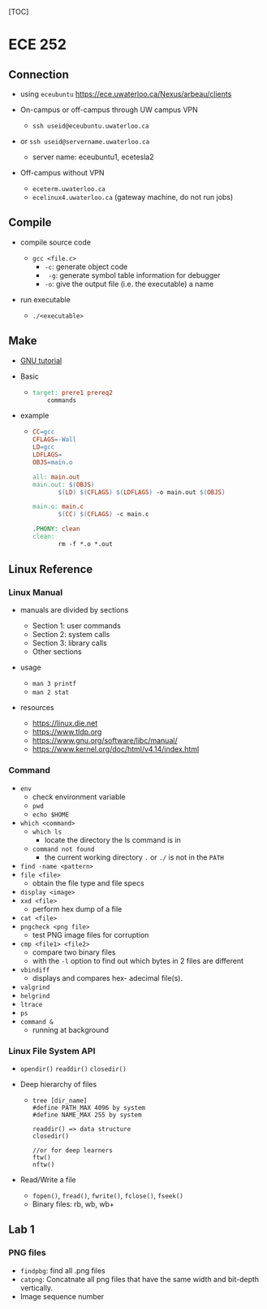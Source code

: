 [TOC]

# ECE 252 

## Connection 

- using `eceubuntu` https://ece.uwaterloo.ca/Nexus/arbeau/clients
- On-campus or off-campus through UW campus VPN
  - `ssh useid@eceubuntu.uwaterloo.ca`
- or `ssh useid@servername.uwaterloo.ca`
    - server name: eceubuntu1, ecetesla2
  
- Off-campus without VPN
  - `eceterm.uwaterloo.ca`
  - `ecelinux4.uwaterloo.ca` (gateway machine, do not run jobs)

## Compile

- compile source code 
  - `gcc <file.c>`
    - `-c`: generate object code
    - ` -g`: generate symbol table information for debugger
    - `-o`: give the output file (i.e. the executable) a name

- run executable
  - `./<executable>`

## Make

- [GNU tutorial](https://www.gnu.org/software/make/manual/html_node/Introduction.html)

- Basic 

  - ```makefile
    target: prere1 prereq2 
    	commands
    ```

- example

  - ```makefile
    CC=gcc
    CFLAGS=-Wall
    LD=gcc
    LDFLAGS=
    OBJS=main.o
    
    all: main.out
    main.out: $(OBJS)
           $(LD) $(CFLAGS) $(LDFLAGS) -o main.out $(OBJS)
    
    main.o: main.c
           $(CC) $(CFLAGS) -c main.c
    
    .PHONY: clean
    clean:
           rm -f *.o *.out
    ```

## Linux Reference

### Linux Manual

- manuals are divided by sections 
  - Section 1: user commands
  - Section 2: system calls
  - Section 3: library calls
  - Other sections

- usage
  - `man 3 printf`
  - `man 2 stat`
- resources
  - https://linux.die.net
  - https://www.tldp.org
  - https://www.gnu.org/software/libc/manual/
  - https://www.kernel.org/doc/html/v4.14/index.html

### Command

- `env`
  - check environment variable
  - `pwd`
  - `echo $HOME`
- `which <command>`
  - `which ls`
    - locate the directory the ls command is in
  - `command not found`
    - the current working directory `.` or `./` is not in the `PATH`
- `find -name <pattern>`
- `file <file>`
  - obtain the file type and file specs
- `display <image>`
- `xxd <file>`
  - perform hex dump of a file
- `cat <file>`
- `pngcheck <png file>`
  - test PNG image files for corruption
- `cmp <file1> <file2> `
  - compare two binary files
  - with the `-l` option to find out which bytes in 2 files are different
- `vbindiff`
  - displays and compares hex- adecimal file(s).
- `valgrind`
- `helgrind`
- `ltrace`
- `ps`
- `command &`
  - running at background

### Linux File System API

- `opendir()` `readdir()` `closedir()`

- Deep hierarchy of files

  - ```
    tree [dir_name]
    #define PATH_MAX 4096 by system
    #define NAME_MAX 255 by system
    
    readdir() => data structure 
    closedir()
    
    //or for deep learners
    ftw()
    nftw()
    ```

- Read/Write a file
  - `fopen()`, `fread()`, `fwrite()`, `fclose()`, `fseek()`
  - Binary files: rb, wb, wb+



## Lab 1

### PNG files

- `findpbg`: find all .png files
- `catpng`: Concatnate all png files that have the same width and bit-depth vertically.
- Image sequence number